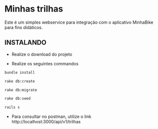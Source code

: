 # Minhas trilhas

Este é um simples webservice para integração com o aplicativo MinhaBike para fins didáticos.

## INSTALANDO

* Realize o download do projeto

* Realize os seguintes commandos
```bash
bundle install
```
```bash
rake db:create
```
```bash
rake db:migrate
```

```bash
rake db:seed
```

```bash
rails s
```

* Para consultar no postman, utilize o link
http://localhost:3000/api/v1/trilhas
